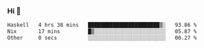 ### Hi 👋

<!--START_SECTION:waka-->

```txt
Haskell   4 hrs 38 mins   ███████████████████████▒░   93.86 %
Nix       17 mins         █▒░░░░░░░░░░░░░░░░░░░░░░░   05.87 %
Other     0 secs          ░░░░░░░░░░░░░░░░░░░░░░░░░   00.27 %
```

<!--END_SECTION:waka-->
